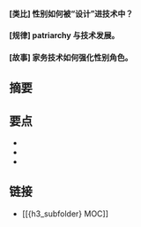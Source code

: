 #### [类比] 性别如何被“设计”进技术中？


#### [规律]  patriarchy 与技术发展。


#### [故事] 家务技术如何强化性别角色。


## 摘要


## 要点

- 
- 
- 

## 链接

- [[{h3_subfolder} MOC]]
